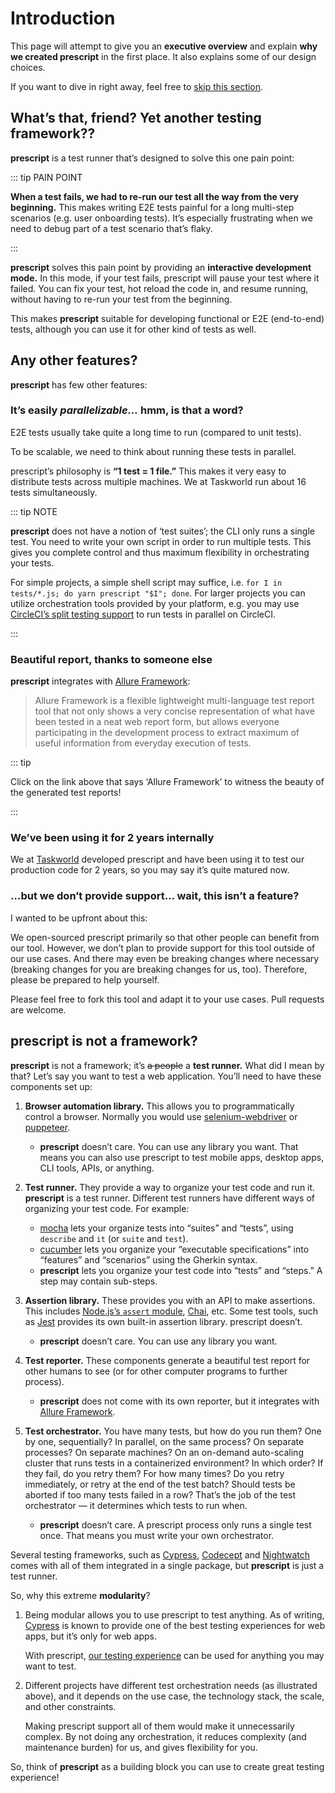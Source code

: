 # Introduction

This page will attempt to give you an **executive overview** and explain **why
we created prescript** in the first place. It also explains some of our design
choices.

If you want to dive in right away, feel free to
<span onclick="alert('okay.')">[skip this section](./tutorial.md)</span>.

## What’s that, friend? Yet another testing framework??

**prescript** is a test runner that’s designed to solve this one pain point:

::: tip PAIN POINT

**When a test fails, we had to re-run our test all the way from the very
beginning.** This makes writing E2E tests painful for a long multi-step
scenarios (e.g. user onboarding tests). It’s especially frustrating when we need
to debug part of a test scenario that’s flaky.

:::

**prescript** solves this pain point by providing an **interactive development
mode.** In this mode, if your test fails, prescript will pause your test where
it failed. You can fix your test, hot reload the code in, and resume running,
without having to re-run your test from the beginning.

This makes **prescript** suitable for developing functional or E2E (end-to-end)
tests, although you can use it for other kind of tests as well.

## Any other features?

**prescript** has few other features:

### It’s easily _parallelizable…_ hmm, is that a word?

E2E tests usually take quite a long time to run (compared to unit tests).

To be scalable, we need to think about running these tests in parallel.

prescript’s philosophy is **“1 test = 1 file.”** This makes it very easy to
distribute tests across multiple machines. We at Taskworld run about 16 tests
simultaneously.

::: tip NOTE

**prescript** does not have a notion of ‘test suites’; the CLI only runs a
single test. You need to write your own script in order to run multiple tests.
This gives you complete control and thus maximum flexibility in orchestrating
your tests.

For simple projects, a simple shell script may suffice, i.e.
`for I in tests/*.js; do yarn prescript "$I"; done`. For larger projects you can
utilize orchestration tools provided by your platform, e.g. you may use
[CircleCI’s split testing support](https://circleci.com/docs/2.0/parallelism-faster-jobs/)
to run tests in parallel on CircleCI.

:::

### Beautiful report, thanks to someone else

**prescript** integrates with
[Allure Framework](https://docs.qameta.io/allure/):

> Allure Framework is a flexible lightweight multi-language test report tool
> that not only shows a very concise representation of what have been tested in
> a neat web report form, but allows everyone participating in the development
> process to extract maximum of useful information from everyday execution of
> tests.

::: tip

Click on the link above that says ‘Allure Framework’ to witness the beauty of
the generated test reports!

:::

### We’ve been using it for 2 years internally

We at [Taskworld](https://taskworld.com/) developed prescript and have been
using it to test our production code for 2 years, so you may say it’s quite
matured now.

### …but we don’t provide support… wait, this isn’t a feature?

I wanted to be upfront about this:

We open-sourced prescript primarily so that other people can benefit from our
tool. However, we don’t plan to provide support for this tool outside of our use
cases. And there may even be breaking changes where necessary (breaking changes
for you are breaking changes for us, too). Therefore, please be prepared to help
yourself.

Please feel free to fork this tool and adapt it to your use cases. Pull requests
are welcome.

## prescript is not a framework?

**prescript** is not a framework; it’s ~~a people~~ a **test runner.** What did
I mean by that? Let’s say you want to test a web application. You’ll need to
have these components set up:

1.  **Browser automation library.** This allows you to programmatically control
    a browser. Normally you would use
    [selenium-webdriver](https://www.npmjs.com/package/selenium-webdriver) or
    [puppeteer](https://www.npmjs.com/package/puppeteer).

    * **prescript** doesn’t care. You can use any library you want. That means you
    can also use prescript to test mobile apps, desktop apps, CLI tools, APIs, or
    anything.

2.  **Test runner.** They provide a way to organize your test code and run it.
    **prescript** is a test runner. Different test runners have different ways
    of organizing your test code. For example:

    * [mocha](https://www.npmjs.com/package/mocha) lets your organize tests into
      “suites” and “tests”, using `describe` and `it` (or `suite` and `test`).
    * [cucumber](https://cucumber.io/) lets you organize your “executable
      specifications” into “features” and “scenarios” using the Gherkin syntax.
    * **prescript** lets you organize your test code into “tests” and “steps.” A
      step may contain sub-steps.

3.  **Assertion library.** These provides you with an API to make assertions.
    This includes
    [Node.js’s `assert` module](https://nodejs.org/api/assert.html),
    [Chai](http://chaijs.com/api/bdd/), etc. Some test tools, such as
    [Jest](https://jestjs.io) provides its own built-in assertion library.
    prescript doesn’t.

    * **prescript** doesn’t care. You can use any library you want.

4.  **Test reporter.** These components generate a beautiful test report for
    other humans to see (or for other computer programs to further process).

    * **prescript** does not come with its own reporter, but it integrates with
      [Allure Framework](https://docs.qameta.io/allure/).

5.  **Test orchestrator.** You have many tests, but how do you run them? One by
    one, sequentially? In parallel, on the same process? On separate processes?
    On separate machines? On an on-demand auto-scaling cluster that runs tests
    in a containerized environment? In which order? If they fail, do you retry
    them? For how many times? Do you retry immediately, or retry at the end of
    the test batch? Should tests be aborted if too many tests failed in a row?
    That’s the job of the test orchestrator — it determines which tests to run
    when.

    * **prescript** doesn’t care. A prescript process only runs a single test
      once. That means you must write your own orchestrator.

Several testing frameworks, such as [Cypress](https://www.cypress.io/),
[Codecept](https://codecept.io/) and [Nightwatch](http://nightwatchjs.org/)
comes with all of them integrated in a single package, but **prescript** is just
a test runner.

So, why this extreme **modularity**?

1.  Being modular allows you to use prescript to test anything. As of writing,
    [Cypress](https://www.cypress.io/) is known to provide one of the best
    testing experiences for web apps, but it’s only for web apps.

    With prescript, [our testing experience](./tutorial.md) can be used for
    anything you may want to test.

2.  Different projects have different test orchestration needs (as illustrated
    above), and it depends on the use case, the technology stack, the scale, and
    other constraints.

    Making prescript support all of them would make it unnecessarily complex. By
    not doing any orchestration, it reduces complexity (and maintenance burden)
    for us, and gives flexibility for you.

So, think of **prescript** as a building block you can use to create great
testing experience!
